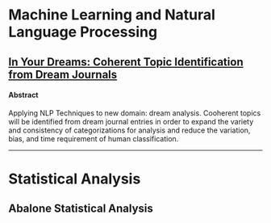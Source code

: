 # Machine Learning and Natural Language Processing
## <a href="kari0219.github.io/pdfs/InYourDreams_Topic_Identification_NLP.pdf" target="_blank">In Your Dreams: Coherent Topic Identification from Dream Journals </a>
#### Abstract

Applying NLP Techniques to new domain: dream analysis. Cooherent topics will be identified from dream journal entries in order to expand the variety and consistency of categorizations for analysis and reduce the variation, bias, and time requirement of human classification.
___
# Statistical Analysis
## Abalone Statistical Analysis


